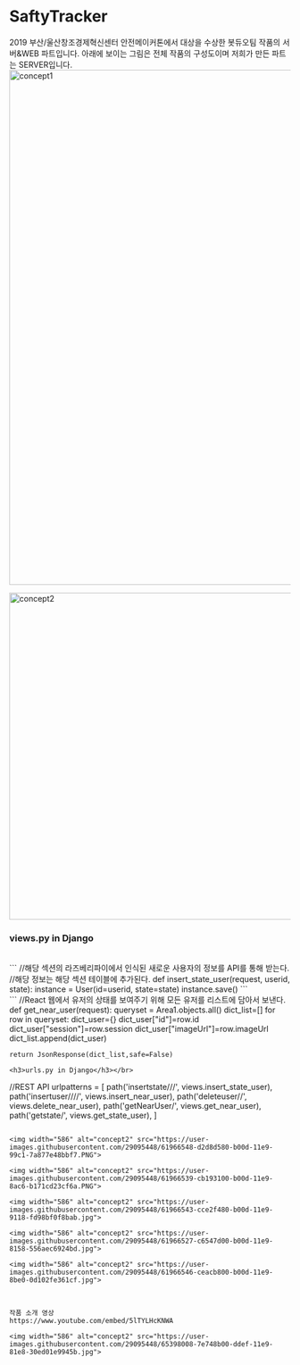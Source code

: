# SaftyTracker
2019 부산/울산창조경제혁신센터 안전메이커톤에서 대상을 수상한 봇듀오팀 작품의 서버&amp;WEB 파트입니다.
아래에 보이는 그림은 전체 작품의 구성도이며 저희가 만든 파트는 SERVER입니다.
<img width="923" alt="concept1" src="https://user-images.githubusercontent.com/29095448/61172605-8e871780-a5c1-11e9-8f9b-0a28c9508649.png">

<img width="586" alt="concept2" src="https://user-images.githubusercontent.com/29095448/61172607-90e97180-a5c1-11e9-92d5-6f99c258fe77.png">

<h3>views.py in Django</h3></br>
```
//해당 섹션의 라즈베리파이에서 인식된 새로운 사용자의 정보를 API를 통해 받는다.
//해당 정보는 해당 섹션 테이블에 추가된다.
def insert_state_user(request, userid, state):
    instance = User(id=userid, state=state)
    instance.save()
```
</br>
```
//React 웹에서 유저의 상태를 보여주기 위해 모든 유저를 리스트에 담아서 보낸다.
def get_near_user(request):
    queryset = Area1.objects.all()
    dict_list=[]
    for row in queryset:
        dict_user={}
        dict_user["id"]=row.id
        dict_user["session"]=row.session
        dict_user["imageUrl"]=row.imageUrl
        dict_list.append(dict_user)


    return JsonResponse(dict_list,safe=False)

```
<h3>urls.py in Django</h3></br>
```
//REST API
urlpatterns = [
    path('insertstate/<userid>/<state>/', views.insert_state_user),
    path('insertuser/<userid>/<session>/<imageurl>/', views.insert_near_user),
    path('deleteuser/<userid>/', views.delete_near_user),
    path('getNearUser/', views.get_near_user),
    path('getstate/', views.get_state_user),
]
```

<img width="586" alt="concept2" src="https://user-images.githubusercontent.com/29095448/61966548-d2d8d580-b00d-11e9-99c1-7a877e48bbf7.PNG">

<img width="586" alt="concept2" src="https://user-images.githubusercontent.com/29095448/61966539-cb193100-b00d-11e9-8ac6-b171cd23cf6a.PNG">

<img width="586" alt="concept2" src="https://user-images.githubusercontent.com/29095448/61966543-cce2f480-b00d-11e9-9118-fd98bf0f8bab.jpg">

<img width="586" alt="concept2" src="https://user-images.githubusercontent.com/29095448/61966527-c6547d00-b00d-11e9-8158-556aec6924bd.jpg">

<img width="586" alt="concept2" src="https://user-images.githubusercontent.com/29095448/61966546-ceacb800-b00d-11e9-8be0-0d102fe361cf.jpg">



작품 소개 영상
https://www.youtube.com/embed/5lTYLHcKNWA

<img width="586" alt="concept2" src="https://user-images.githubusercontent.com/29095448/65398008-7e748b00-ddef-11e9-81e8-30ed01e9945b.jpg">
